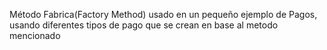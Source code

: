 Método Fabrica(Factory Method) usado en un pequeño ejemplo de Pagos, usando diferentes tipos de pago que se crean en base al metodo mencionado
